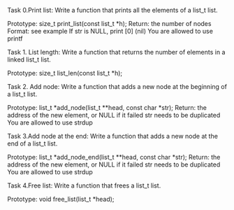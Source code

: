 Task 0.Print list:
Write a function that prints all the elements of a list_t list.

Prototype: size_t print_list(const list_t *h);
Return: the number of nodes
Format: see example
If str is NULL, print [0] (nil)
You are allowed to use printf

Task 1. List length:
Write a function that returns the number of elements in a linked list_t list.

Prototype: size_t list_len(const list_t *h);

Task 2. Add node:
Write a function that adds a new node at the beginning of a list_t list.

Prototype: list_t *add_node(list_t **head, const char *str);
Return: the address of the new element, or NULL if it failed
str needs to be duplicated
You are allowed to use strdup

Task 3.Add node at the end:
Write a function that adds a new node at the end of a list_t list.

Prototype: list_t *add_node_end(list_t **head, const char *str);
Return: the address of the new element, or NULL if it failed
str needs to be duplicated
You are allowed to use strdup

Task 4.Free list:
Write a function that frees a list_t list.

Prototype: void free_list(list_t *head);
